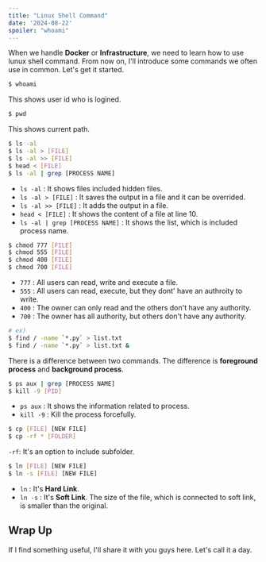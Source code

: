 ```yaml
---
title: "Linux Shell Command"
date: '2024-08-22'
spoiler: "whoami"
---
```


When we handle **Docker** or **Infrastructure**, we need to learn how to use lunux shell command.
From now on, I'll introduce some commands we often use in common. Let's get it started.

```sh
$ whoami
```

This shows user id who is logined.

```sh
$ pwd
```

This shows current path.


```sh
$ ls -al
$ ls -al > [FILE]
$ ls -al >> [FILE]
$ head < [FILE]
$ ls -al | grep [PROCESS NAME]
```

* `ls -al` : It shows files included hidden files.
* `ls -al > [FILE]` : It saves the output in a file and it can be overrided.
* `ls -al >> [FILE]` : It adds the output in a file.
* `head < [FILE]` : It shows the content of a file at line 10.
* `ls -al | grep [PROCESS NAME]` : It shows the list, which is included process name.

```sh
$ chmod 777 [FILE]
$ chmod 555 [FILE]
$ chmod 400 [FILE]
$ chmod 700 [FILE]
```

* `777` : All users can read, write and execute a file.
* `555` : All users can read, execute, but they dont' have an authroity to write.
* `400` : The owner can only read and the others don't have any authority.
* `700` : The owner has all authority, but others don't have any authority.

```sh /&/#green
# ex)
$ find / -name `*.py` > list.txt
$ find / -name `*.py` > list.txt &
```

There is a difference between two commands. The difference is **foreground process** and **background process**.

```sh
$ ps aux | grep [PROCESS NAME]
$ kill -9 [PID]
```

* `ps aux` : It shows the information related to process.
* `kill -9` : Kill the process forcefully.

```sh
$ cp [FILE] [NEW FILE]
$ cp -rf * [FOLDER]
```

`-rf`: It's an option to include subfolder.

```sh
$ ln [FILE] [NEW FILE]
$ ln -s [FILE] [NEW FILE]
```

* `ln` : It's **Hard Link**.
* `ln -s` : It's **Soft Link**. The size of the file, which is connected to soft link, is smaller than the original.

## Wrap Up

If I find something useful, I'll share it with you guys here. Let's call it a day.
